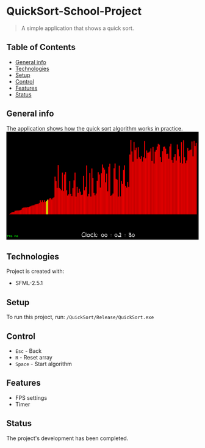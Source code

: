 # QuickSort-School-Project
>A simple application that shows a quick sort.

## Table of Contents
* [General info](#general-info)
* [Technologies](#technologies)
* [Setup](#setup)
* [Control](#control)
* [Features](#features)
* [Status](#status)

## General info
The application shows how the quick sort algorithm works in practice.
![alt text](https://github.com/Miklakapi/QuickSort-School-Project/blob/master/quick_sort.png)

## Technologies
Project is created with:

* SFML-2.5.1

## Setup
To run this project, run:
```/QuickSort/Release/QuickSort.exe```

## Control
- `Esc` - Back
- `R` - Reset array
- `Space` - Start algorithm

## Features
* FPS settings
* Timer

## Status
The project's development has been completed.
